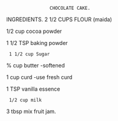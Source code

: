                     CHOCOLATE CAKE.

INGREDIENTS.
  2  1/2 CUPS FLOUR (maida)

  1/2 cup cocoa powder

  1 1/2 TSP baking powder 

     1 1/2 cup Sugar

  % cup butter -softened

  1 cup curd -use fresh curd

  1 TSP vanilla essence
     
     1/2 cup milk

   3 tbsp mix fruit jam.